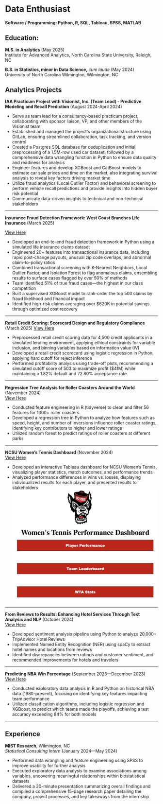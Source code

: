 # Data Enthusiast

#### Software / Programming: Python, R, SQL, Tableau, SPSS, MATLAB

## Education: 

**M.S. in Analytics** (May 2025)  
Institute for Advanced Analytics, North Carolina State University, Raleigh, NC  

**B.S. in Statistics, minor in Data Science,** *cum laude* (May 2024)  
University of North Carolina Wilmington, Wilmington, NC  

## Analytics Projects

**IAA Practicum Project with Visionist, Inc. (Team Lead) - Predictive Modeling and Recall Prediction** (August 2024-April 2024) 
- Serve as team lead for a consultancy-based practicum project, collaborating with sponsor liaison, VP, and other members of the Visionist team
- Established and managed the project's organizational structure using GitLab, ensuring streamlined collaboration, task tracking, and version control
- Created a Postgres SQL database for deduplication and initial preprocessing of a 1.5M-row used car dataset, followed by a comprehensive data wrangling function in Python to ensure data quality and readiness for analysis
- Engineer features and develop XGBoost and CatBoost models to estimate car sale prices and time on the market, also integrating survival analysis to reveal key factors driving market time
- Utilize fraud analytics (Local Outlier Factor) and behavioral screening to perform vehicle recall predictions and provide insights into hidden buyer risk potential
- Communicate data-driven insights to technical and non-technical stakeholders

<hr>

**Insurance Fraud Detection Framework: West Coast Branches Life Insurance** (March 2025) 

[View Here](https://github.com/bdcooke2/Insurance-Fraud-Detection)  

- Developed an end-to-end fraud detection framework in Python using a simulated life insurance claims dataset
- Engineered 20+ features into transactional insurance data, including rapid post-change payouts, unusual zip code overlaps, and abnormal claim-to-policy ratios
- Combined transactional screening with K-Nearest Neighbors, Local Outlier Factor, and Isolation Forest to flag anomalous claims, ensembling results to surface cases flagged by over 50% of methods
- Team identified 51% of true fraud cases—the highest in our class competition
- Built a supervised XGBoost model to rank-order the top 500 claims by fraud likelihood and financial impact
- Identified high-risk claims averaging over $620K in potential savings through optimized cost recovery 

<hr>

**Retail Credit Scoring: Scorecard Design and Regulatory Compliance** (March 2025) 
[View Here](https://github.com/bdcooke2/Credit-Scorecard)  
- Preprocessed retail credit scoring data for 4,500 credit applicants in a simulated lending environment, applying ethical constraints for variable inclusion, and binning variables based on information value (IV)
- Developed a retail credit scorecard using logistic regression in Python, applying hard cutoff for reject inference
- Performed profitability analysis using trade-off plots, recommending a simulated cutoff score of 503 to maximize profit ($41M) while maintaining a 1.82% default and 72.80% acceptance rate

<hr>

**Regression Tree Analysis for Roller Coasters Around the World** (November 2024)  
[View Here](https://github.com/bdcooke2/Coaster-Rating_Predictions)  
- Conducted feature engineering in R (tidyverse) to clean and filter 56 features for 1000+ roller coasters  
- Developed a regression tree in Python to analyze how features such as speed, height, and number of inversions influence roller coaster ratings, identifying key contributors to higher and lower ratings  
- Utilized random forest to predict ratings of roller coasters at different parks  

<hr>

**NCSU Women’s Tennis Dashboard** (November 2024)  
[View Here](https://public.tableau.com/app/profile/brian.cooke4418/viz/Blue10NCSUTennisDashboard_17410399695890/TennisDashboard)  
- Developed an interactive Tableau dashboard for NCSU Women’s Tennis, visualizing player statistics, match outcomes, and performance trends 
- Analyzed performance differences in wins vs. losses, displaying individualized results for each player, and presented results to stakeholders  
![Dashboard Home Page](NCSU%20Women's%20Tennis%20Dashboard.png)

<hr>

**From Reviews to Results: Enhancing Hotel Services Through Text Analysis and NLP** (October 2024)  
[View Here](https://docs.google.com/presentation/d/e/2PACX-1vQalpCtlgb-X_gLHz2H8tJzH2gAW2mYZXTiPYuyEBGMhHVTXV0_lVEJPEUCaJDtTA/pub?start=false&loop=false&delayms=3000&slide=id.p1)  
- Developed sentiment analysis pipeline using Python to analyze 20,000+ TripAdvisor Hotel Reviews
- Implemented Named Entity Recognition (NER) using spaCy to extract hotel names and locations from reviews
- Identified discrepancies between ratings and customer sentiment, and recommended improvements for hotels and travelers
  

<hr>

**Predicting NBA Win Percentage** (September 2023—December 2023)  
[View Here](https://github.com/bdcooke2/NBAPredict_WP)  

- Conducted exploratory data analysis in R and Python on historical NBA data (1980-present), focusing on identifying key features impacting team performance  
- Utilized classification algorithms, including logistic regression and XGBoost, to predict which teams made the playoffs, achieving a test accuracy exceeding 84% for both models

<hr>

## Experience

**MIST Research**, Wilmington, NC  
*Statistical Consulting Intern* (January 2024—May 2024)  
- Performed data wrangling and feature engineering using SPSS to improve usability for further analysis  
- Executed exploratory data analysis to examine associations among variables, uncovering meaningful relationships within biostatistical datasets  
- Delivered a 30-minute presentation summarizing overall findings and compiled a comprehensive 15-page research paper detailing the company, project processes, and key takeaways from the internship  
